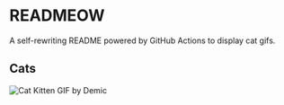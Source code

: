 # READMEOW

A self-rewriting README powered by GitHub Actions to display cat gifs.

## Cats

![Cat Kitten GIF by Demic](https://media0.giphy.com/media/v1.Y2lkPTlhY2QwMmRhOGkxOGY4aXJqYW4ycDVnOWp5anhqN21jbG1meWxrazQwMW9tZ3I2NyZlcD12MV9naWZzX3NlYXJjaCZjdD1n/3oriO0OEd9QIDdllqo/200.gif)
